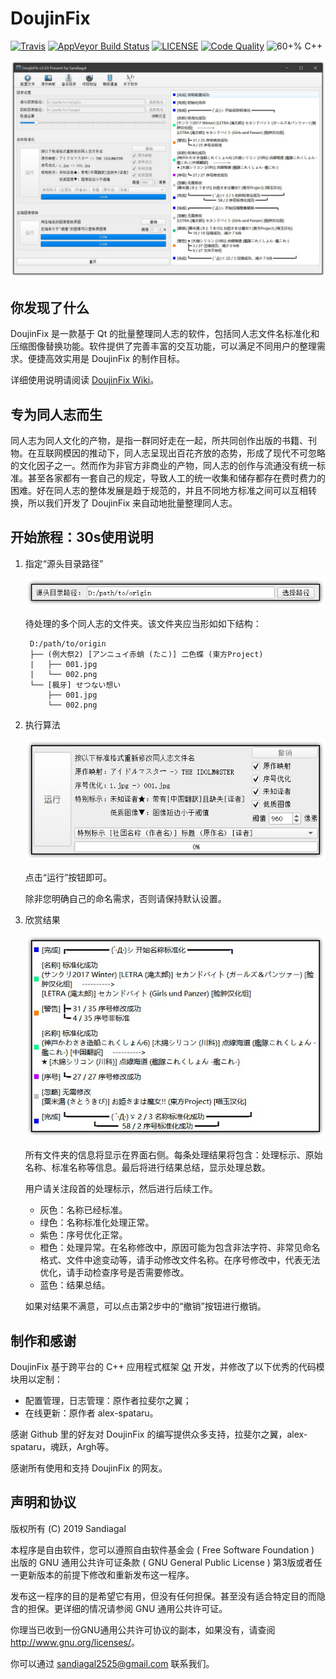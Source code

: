 # DoujinFix 

[![Travis](https://img.shields.io/travis/Sandiagal/DoujinFix.svg?style=flat-square&label=Travis+CI)](https://travis-ci.org/Sandiagal/DoujinFix)
[![AppVeyor Build Status](https://img.shields.io/appveyor/ci/Sandiagal/DoujinFix.svg?style=flat-square&label=AppVeyor&logo=appveyor)](https://ci.appveyor.com/project/Sandiagal/doujinfix/branch/master)
[![LICENSE](https://img.shields.io/github/license/Sandiagal/DoujinFix.svg?style=flat-square)](https://github.com/Sandiagal/DoujinFix/blob/master/LICENSE)
[![Code Quality](https://api.codacy.com/project/badge/Grade/bafffe84e9ac4c8dbb085fbf212b7097)](https://www.codacy.com/app/Sandiagal/DoujinFix?utm_source=github.com&amp;utm_medium=referral&amp;utm_content=Sandiagal/DoujinFix&amp;utm_campaign=Badge_Grade)
![60+% C++](https://img.shields.io/github/languages/top/Sandiagal/DoujinFix.svg?style=flat-square)

[download-badge]: https://img.shields.io/github/downloads/Sandiagal/DoujinFix/total.svg?style=flat-square "Download status"

![main](screenshots/main.png)

## 你发现了什么

DoujinFix 是一款基于 Qt 的批量整理同人志的软件，包括同人志文件名标准化和压缩图像替换功能。软件提供了完善丰富的交互功能，可以满足不同用户的整理需求。便捷高效实用是 DoujinFix 的制作目标。

详细使用说明请阅读 [DoujinFix Wiki](https://github.com/Sandiagal/DoujinFix/wiki)。

## 专为同人志而生

同人志为同人文化的产物，是指一群同好走在一起，所共同创作出版的书籍、刊物。在互联网模因的推动下，同人志呈现出百花齐放的态势，形成了现代不可忽略的文化因子之一。然而作为非官方非商业的产物，同人志的创作与流通没有统一标准。甚至各家都有一套自己的规定，导致人工的统一收集和储存都存在费时费力的困难。好在同人志的整体发展是趋于规范的，并且不同地方标准之间可以互相转换，所以我们开发了 DoujinFix 来自动地批量整理同人志。

## 开始旅程：30s使用说明

1. 指定“源头目录路径”

    ![path1](screenshots/path1.png) 
    
    待处理的多个同人志的文件夹。该文件夹应当形如如下结构：

        D:/path/to/origin
        ├── (例大祭2) [アンニュイ赤蛸 (たこ)] 二色蝶 (東方Project)
        |   ├── 001.jpg
        |   └── 002.png
        └── [楓牙] せつない想い
            ├── 001.jpg
            └── 002.png

2. 执行算法

    ![setting1](screenshots/setting1.png)

    点击“运行”按钮即可。
    
    除非您明确自己的命名需求，否则请保持默认设置。

3. 欣赏结果

    ![log1](screenshots/log1.png)
    
    所有文件夹的信息将显示在界面右侧。每条处理结果将包含：处理标示、原始名称、标准名称等信息。最后将进行结果总结，显示处理总数。

    用户请关注段首的处理标示，然后进行后续工作。
    - 灰色：名称已经标准。
    - 绿色：名称标准化处理正常。
    - 紫色：序号优化正常。
    - 橙色：处理异常。在名称修改中，原因可能为包含非法字符、非常见命名格式、文件中途变动等，请手动修改文件名称。在序号修改中，代表无法优化，请手动检查序号是否需要修改。
    - 蓝色：结果总结。

    如果对结果不满意，可以点击第2步中的“撤销”按钮进行撤销。

## 制作和感谢

DoujinFix 基于跨平台的 C++ 应用程式框架 [Qt](https://www.qt.io/) 开发，并修改了以下优秀的代码模块用以定制：

  - 配置管理，日志管理：原作者拉斐尔之翼；
  - 在线更新：原作者 alex-spataru。

感谢 Github 里的好友对 DoujinFix 的编写提供众多支持，拉斐尔之翼，alex-spataru，魂跃，Argh等。

感谢所有使用和支持 DoujinFix 的网友。

## 声明和协议

版权所有 (C) 2019 Sandiagal

本程序是自由软件，您可以遵照自由软件基金会 ( Free Software Foundation ) 出版的 GNU 通用公共许可证条款 ( GNU General Public License ) 第3版或者任一更新版本的前提下修改和重新发布这一程序。

发布这一程序的目的是希望它有用，但没有任何担保。甚至没有适合特定目的而隐含的担保。更详细的情况请参阅 GNU 通用公共许可证。

你理当已收到一份GNU通用公共许可协议的副本，如果没有，请查阅<http://www.gnu.org/licenses/>。

你可以通过 sandiagal2525@gmail.com 联系我们。
